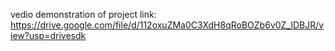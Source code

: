 vedio demonstration of project
link: https://drive.google.com/file/d/112oxuZMa0C3XdH8qRoBOZb6v0Z_IDBJR/view?usp=drivesdk
